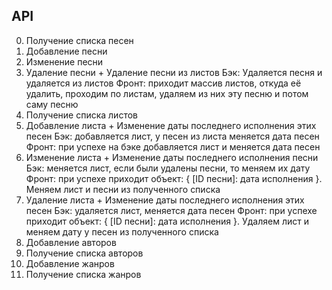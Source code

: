 ## API

0. Получение списка песен
1. Добавление песни
2. Изменение песни
3. Удаление песни + Удаление песни из листов
   Бэк: Удаляется песня и удаляется из листов
   Фронт: приходит массив листов, откуда её удалить, проходим по листам, удаляем из них эту песню и потом саму песню
4. Получение списка листов
5. Добавление листа + Изменение даты последнего исполнения этих песен
   Бэк: добавляется лист, у песен из листа меняется дата песен
   Фронт: при успехе на бэке добавляется лист и меняется дата песен
6. Изменение листа + Изменение даты последнего исполнения песни
   Бэк: меняется лист, если были удалены песни, то меняем их дату
   Фронт: при успехе приходит объект: { [ID песни]: дата исполнения }. Меняем лист и песни из полученного списка
7. Удаление листа + Изменение даты последнего исполнения этих песен
   Бэк: удаляется лист, меняется дата песен
   Фронт: при успехе приходит объект: { [ID песни]: дата исполнения }. Удаляем лист и меняем дату у песен из полученного списка
8. Добавление авторов
9. Получение списка авторов
10. Добавление жанров
11. Получение списка жанров 